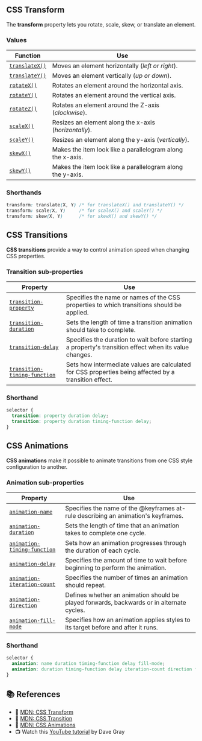 ## CSS Transform
The **transform** property lets you rotate, scale, skew, or translate an element.

### Values
| Function | Use |
|----------|-----|
|[`translateX()`](https://developer.mozilla.org/en-US/docs/Web/CSS/transform-function/translateX) | Moves an element horizontally (*left or right*). |
|[`translateY()`](https://developer.mozilla.org/en-US/docs/Web/CSS/transform-function/translateY) | Moves an element vertically (*up or down*). |
|[`rotateX()`](https://developer.mozilla.org/en-US/docs/Web/CSS/transform-function/rotateX) | Rotates an element around the horizontal axis. |
|[`rotateY()`](https://developer.mozilla.org/en-US/docs/Web/CSS/transform-function/rotateY) | Rotates an element around the vertical axis. |
|[`rotateZ()`](https://developer.mozilla.org/en-US/docs/Web/CSS/transform-function/rotateZ) | Rotates an element around the Z-axis (*clockwise*). |
|[`scaleX()`](https://developer.mozilla.org/en-US/docs/Web/CSS/transform-function/scaleX) | Resizes an element along the x-axis (*horizontally*). |
|[`scaleY()`](https://developer.mozilla.org/en-US/docs/Web/CSS/transform-function/scaleY) | Resizes an element along the y-axis (*vertically*). |
|[`skewX()`](https://developer.mozilla.org/en-US/docs/Web/CSS/transform-function/skewX) | Makes the item look like a parallelogram along the x-axis. |
|[`skewY()`](https://developer.mozilla.org/en-US/docs/Web/CSS/transform-function/skewY) | Makes the item look like a parallelogram along the y-axis. |

### Shorthands

```css
transform: translate(X, Y) /* for translateX() and translateY() */
transform: scale(X, Y)     /* for scaleX() and scaleY() */
transform: skew(X, Y)      /* for skewX() and skewY() */
```


## CSS Transitions
**CSS transitions** provide a way to control animation speed when changing CSS properties.

### Transition sub-properties
| Property | Use |
|----------|-----|
|[`transition-property`](https://developer.mozilla.org/en-US/docs/Web/CSS/transition-property) | Specifies the name or names of the CSS properties to which transitions should be applied. |
|[`transition-duration`](https://developer.mozilla.org/en-US/docs/Web/CSS/transition-duration) | Sets the length of time a transition animation should take to complete. |
|[`transition-delay`](https://developer.mozilla.org/en-US/docs/Web/CSS/transition-delay) | Specifies the duration to wait before starting a property's transition effect when its value changes. |
|[`transition-timing-function`](https://developer.mozilla.org/en-US/docs/Web/CSS/transition-timing-function) | Sets how intermediate values are calculated for CSS properties being affected by a transition effect. |

### Shorthand
```css
selector {
  transition: property duration delay;
  transition: property duration timing-function delay;
}
```


## CSS Animations
**CSS animations** make it possible to animate transitions from one CSS style configuration to another.

### Animation sub-properties
| Property | Use |
|----------|-----|
|[`animation-name`](https://developer.mozilla.org/en-US/docs/Web/CSS/animation-name) | Specifies the name of the @keyframes at-rule describing an animation's keyframes. |
|[`animation-duration`](https://developer.mozilla.org/en-US/docs/Web/CSS/animation-duration) | Sets the length of time that an animation takes to complete one cycle. |
|[`animation-timing-function`](https://developer.mozilla.org/en-US/docs/Web/CSS/animation-timing-function) | Sets how an animation progresses through the duration of each cycle. |
|[`animation-delay`](https://developer.mozilla.org/en-US/docs/Web/CSS/animation-delay) | Specifies the amount of time to wait before beginning to perform the animation. |
|[`animation-iteration-count`](https://developer.mozilla.org/en-US/docs/Web/CSS/animation-iteration-count) | Specifies the number of times an animation should repeat. |
|[`animation-direction`](https://developer.mozilla.org/en-US/docs/Web/CSS/animation-direction) | Defines whether an animation should be played forwards, backwards or in alternate cycles. |
|[`animation-fill-mode`](https://developer.mozilla.org/en-US/docs/Web/CSS/animation-fill-mode) | Specifies how an animation applies styles to its target before and after it runs. |

### Shorthand
```css
selector {
  animation: name duration timing-function delay fill-mode;
  animation: duration timing-function delay iteration-count direction fill-mode name;
}
```


## 📚 References

- 🔗 [MDN: CSS Transform](https://developer.mozilla.org/en-US/docs/Web/CSS/transform)
- 🔗 [MDN: CSS Transition](https://developer.mozilla.org/en-US/docs/Web/CSS/CSS_Transitions/Using_CSS_transitions)
- 🔗 [MDN: CSS Animations](https://developer.mozilla.org/en-US/docs/Web/CSS/CSS_Animations/Using_CSS_animations)
- 📺 Watch this [YouTube tutorial](https://youtu.be/PN5OC1mZlfY) by Dave Gray
